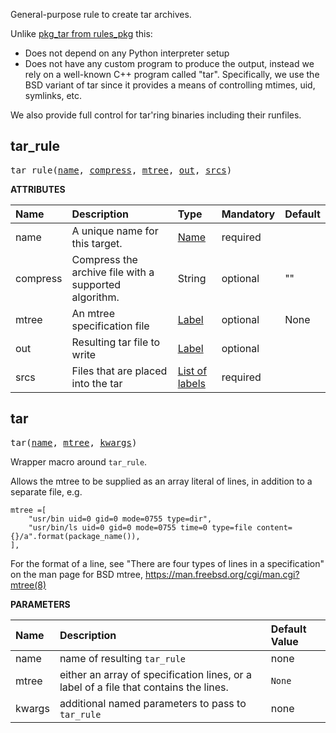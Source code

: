 <!-- Generated with Stardoc: http://skydoc.bazel.build -->

General-purpose rule to create tar archives.

Unlike [pkg_tar from rules_pkg](https://github.com/bazelbuild/rules_pkg/blob/main/docs/latest.md#pkg_tar)
this:

- Does not depend on any Python interpreter setup
- Does not have any custom program to produce the output, instead
  we rely on a well-known C++ program called "tar".
  Specifically, we use the BSD variant of tar since it provides a means
  of controlling mtimes, uid, symlinks, etc.

We also provide full control for tar'ring binaries including their runfiles.


<a id="tar_rule"></a>

## tar_rule

<pre>
tar_rule(<a href="#tar_rule-name">name</a>, <a href="#tar_rule-compress">compress</a>, <a href="#tar_rule-mtree">mtree</a>, <a href="#tar_rule-out">out</a>, <a href="#tar_rule-srcs">srcs</a>)
</pre>



**ATTRIBUTES**


| Name  | Description | Type | Mandatory | Default |
| :------------- | :------------- | :------------- | :------------- | :------------- |
| <a id="tar_rule-name"></a>name |  A unique name for this target.   | <a href="https://bazel.build/docs/build-ref.html#name">Name</a> | required |  |
| <a id="tar_rule-compress"></a>compress |  Compress the archive file with a supported algorithm.   | String | optional | "" |
| <a id="tar_rule-mtree"></a>mtree |  An mtree specification file   | <a href="https://bazel.build/docs/build-ref.html#labels">Label</a> | optional | None |
| <a id="tar_rule-out"></a>out |  Resulting tar file to write   | <a href="https://bazel.build/docs/build-ref.html#labels">Label</a> | optional |  |
| <a id="tar_rule-srcs"></a>srcs |  Files that are placed into the tar   | <a href="https://bazel.build/docs/build-ref.html#labels">List of labels</a> | required |  |


<a id="tar"></a>

## tar

<pre>
tar(<a href="#tar-name">name</a>, <a href="#tar-mtree">mtree</a>, <a href="#tar-kwargs">kwargs</a>)
</pre>

Wrapper macro around `tar_rule`.

Allows the mtree to be supplied as an array literal of lines, in addition to a separate file, e.g.

```
mtree =[
    "usr/bin uid=0 gid=0 mode=0755 type=dir",
    "usr/bin/ls uid=0 gid=0 mode=0755 time=0 type=file content={}/a".format(package_name()),
],
```

For the format of a line, see "There are four types of lines in a specification" on the man page for BSD mtree,
https://man.freebsd.org/cgi/man.cgi?mtree(8)


**PARAMETERS**


| Name  | Description | Default Value |
| :------------- | :------------- | :------------- |
| <a id="tar-name"></a>name |  name of resulting <code>tar_rule</code>   |  none |
| <a id="tar-mtree"></a>mtree |  either an array of specification lines, or a label of a file that contains the lines.<code>   |  <code>None</code> |
| <a id="tar-kwargs"></a>kwargs |  additional named parameters to pass to <code>tar_rule</code>   |  none |


